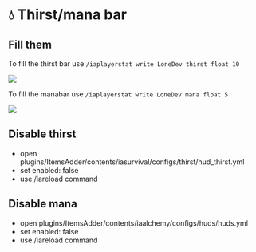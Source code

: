 # 💧 Thirst/mana bar

## Fill them

To fill the thirst bar use `/iaplayerstat write LoneDev thirst float 10`

![](<../../.gitbook/assets/image_(2).png>)

To fill the manabar use `/iaplayerstat write LoneDev mana float 5`

![](<../../.gitbook/assets/image_(3).png>)

## Disable thirst

* open plugins/ItemsAdder/contents/iasurvival/configs/thirst/hud_thirst.yml
* set enabled: false
* use /iareload command

## Disable mana

* open plugins/ItemsAdder/contents/iaalchemy/configs/huds/huds.yml
* set enabled: false
* use /iareload command
